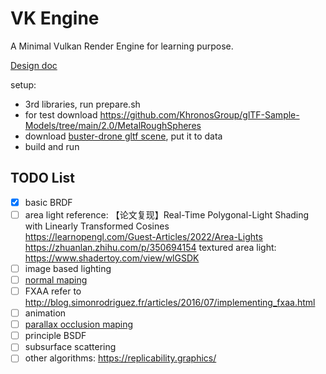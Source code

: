 # VK Engine
A Minimal Vulkan Render Engine for learning purpose.

[Design doc](doc/doc.md)

setup: 
* 3rd libraries, run prepare.sh
* for test download https://github.com/KhronosGroup/glTF-Sample-Models/tree/main/2.0/MetalRoughSpheres
* download [buster-drone gltf scene](https://sketchfab.com/3d-models/buster-drone-294e79652f494130ad2ab00a13fdbafd), put it to data
* build and run


## TODO List
- [x] basic BRDF
- [ ] area light
    reference: 
    【论文复现】Real-Time Polygonal-Light Shading with Linearly Transformed Cosines    
    https://learnopengl.com/Guest-Articles/2022/Area-Lights
    https://zhuanlan.zhihu.com/p/350694154
    textured area light: https://www.shadertoy.com/view/wlGSDK
- [ ] image based lighting
- [ ] [normal maping](https://learnopengl.com/Advanced-Lighting/Normal-Mapping)
- [ ] FXAA refer to http://blog.simonrodriguez.fr/articles/2016/07/implementing_fxaa.html
- [ ] animation
- [ ] [parallax occlusion maping](https://learnopengl.com/Advanced-Lighting/Parallax-Mapping)
- [ ] principle BSDF
- [ ] subsurface scattering
- [ ] other algorithms: https://replicability.graphics/